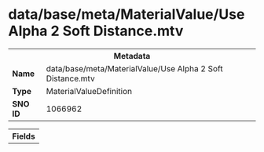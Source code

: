 <h1>data/base/meta/MaterialValue/Use Alpha 2 Soft Distance.mtv</h1><table><tr><th colspan="100%">Metadata</th></tr><tr><td><b>Name</b></td><td>data/base/meta/MaterialValue/Use Alpha 2 Soft Distance.mtv</td></tr><tr><td><b>Type</b></td><td>MaterialValueDefinition</td></tr><tr><td><b>SNO ID</b></td><td>1066962</td></tr></table>

<table><tr><th colspan="100%">Fields</th></tr></table>

